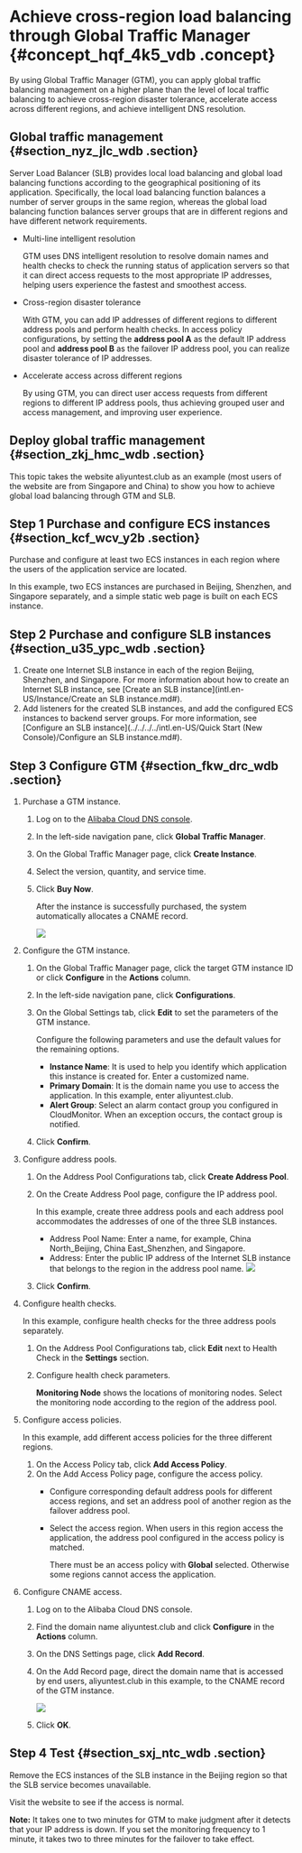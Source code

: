# Achieve cross-region load balancing through Global Traffic Manager {#concept_hqf_4k5_vdb .concept}

By using Global Traffic Manager \(GTM\), you can apply global traffic balancing management on a higher plane than the level of local traffic balancing to achieve cross-region disaster tolerance, accelerate access across different regions, and achieve intelligent DNS resolution.

## Global traffic management {#section_nyz_jlc_wdb .section}

Server Load Balancer \(SLB\) provides local load balancing and global load balancing functions according to the geographical positioning of its application. Specifically, the local load balancing function balances a number of server groups in the same region, whereas the global load balancing function balances server groups that are in different regions and have different network requirements.

-   Multi-line intelligent resolution

    GTM uses DNS intelligent resolution to resolve domain names and health checks to check the running status of application servers so that it can direct access requests to the most appropriate IP addresses, helping users experience the fastest and smoothest access.

-   Cross-region disaster tolerance

    With GTM, you can add IP addresses of different regions to different address pools and perform health checks. In access policy configurations, by setting the **address pool A** as the default IP address pool and **address pool B** as the failover IP address pool, you can realize disaster tolerance of IP addresses.

-   Accelerate access across different regions

    By using GTM, you can direct user access requests from different regions to different IP address pools, thus achieving grouped user and access management, and improving user experience.


## Deploy global traffic management {#section_zkj_hmc_wdb .section}

This topic takes the website aliyuntest.club as an example \(most users of the website are from Singapore and China\) to show you how to achieve global load balancing through GTM and SLB.

## Step 1 Purchase and configure ECS instances {#section_kcf_wcv_y2b .section}

Purchase and configure at least two ECS instances in each region where the users of the application service are located.

In this example, two ECS instances are purchased in Beijing, Shenzhen, and Singapore separately, and a simple static web page is built on each ECS instance.

## Step 2 Purchase and configure SLB instances {#section_u35_ypc_wdb .section}

1.  Create one Internet SLB instance in each of the region Beijing, Shenzhen, and Singapore. For more information about how to create an Internet SLB instance, see [Create an SLB instance](intl.en-US/Instance/Create an SLB instance.md#).
2.  Add listeners for the created SLB instances, and add the configured ECS instances to backend server groups. For more information, see [Configure an SLB instance](../../../../intl.en-US/Quick Start (New Console)/Configure an SLB instance.md#).

## Step 3 Configure GTM {#section_fkw_drc_wdb .section}

1.  Purchase a GTM instance.
    1.  Log on to the [Alibaba Cloud DNS console](https://dns.console.aliyun.com/#/dns/domainList).
    2.  In the left-side navigation pane, click **Global Traffic Manager**.
    3.  On the Global Traffic Manager page, click **Create Instance**.
    4.  Select the version, quantity, and service time.
    5.  Click **Buy Now**.

        After the instance is successfully purchased, the system automatically allocates a CNAME record.

        ![](http://static-aliyun-doc.oss-cn-hangzhou.aliyuncs.com/assets/img/15689/156454849910621_en-US.png)

2.  Configure the GTM instance.
    1.  On the Global Traffic Manager page, click the target GTM instance ID or click **Configure** in the **Actions** column.
    2.  In the left-side navigation pane, click **Configurations**.
    3.  On the Global Settings tab, click **Edit** to set the parameters of the GTM instance.

        Configure the following parameters and use the default values for the remaining options.

        -   **Instance Name**: It is used to help you identify which application this instance is created for. Enter a customized name.
        -   **Primary Domain**: It is the domain name you use to access the application. In this example, enter aliyuntest.club.
        -   **Alert Group**: Select an alarm contact group you configured in CloudMonitor. When an exception occurs, the contact group is notified.
    4.  Click **Confirm**.
3.  Configure address pools.
    1.  On the Address Pool Configurations tab, click **Create Address Pool**.
    2.  On the Create Address Pool page, configure the IP address pool.

        In this example, create three address pools and each address pool accommodates the addresses of one of the three SLB instances.

        -   Address Pool Name: Enter a name, for example, China North\_Beijing, China East\_Shenzhen, and Singapore.
        -   Address: Enter the public IP address of the Internet SLB instance that belongs to the region in the address pool name.
        ![](http://static-aliyun-doc.oss-cn-hangzhou.aliyuncs.com/assets/img/15689/156454850010664_en-US.png)

    3.  Click **Confirm**.
4.  Configure health checks.

    In this example, configure health checks for the three address pools separately.

    1.  On the Address Pool Configurations tab, click **Edit** next to Health Check in the **Settings** section.
    2.  Configure health check parameters.

        **Monitoring Node** shows the locations of monitoring nodes. Select the monitoring node according to the region of the address pool.

5.  Configure access policies.

    In this example, add different access policies for the three different regions.

    1.  On the Access Policy tab, click **Add Access Policy**.
    2.  On the Add Access Policy page, configure the access policy.
        -   Configure corresponding default address pools for different access regions, and set an address pool of another region as the failover address pool.
        -   Select the access region. When users in this region access the application, the address pool configured in the access policy is matched.

            There must be an access policy with **Global** selected. Otherwise some regions cannot access the application.

6.  Configure CNAME access.
    1.  Log on to the Alibaba Cloud DNS console.
    2.  Find the domain name aliyuntest.club and click **Configure** in the **Actions** column.
    3.  On the DNS Settings page, click **Add Record**.
    4.  On the Add Record page, direct the domain name that is accessed by end users, aliyuntest.club in this example, to the CNAME record of the GTM instance.

        ![](http://static-aliyun-doc.oss-cn-hangzhou.aliyuncs.com/assets/img/15689/156454850010688_en-US.png)

    5.  Click **OK**.

## Step 4 Test {#section_sxj_ntc_wdb .section}

Remove the ECS instances of the SLB instance in the Beijing region so that the SLB service becomes unavailable.

Visit the website to see if the access is normal.

**Note:** It takes one to two minutes for GTM to make judgment after it detects that your IP address is down. If you set the monitoring frequency to 1 minute, it takes two to three minutes for the failover to take effect.


